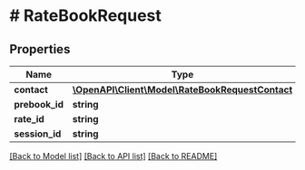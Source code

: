 # # RateBookRequest

## Properties

Name | Type | Description | Notes
------------ | ------------- | ------------- | -------------
**contact** | [**\OpenAPI\Client\Model\RateBookRequestContact**](RateBookRequestContact.md) |  | [optional]
**prebook_id** | **string** |  | [optional]
**rate_id** | **string** |  | [optional]
**session_id** | **string** |  | [optional]

[[Back to Model list]](../../README.md#models) [[Back to API list]](../../README.md#endpoints) [[Back to README]](../../README.md)
